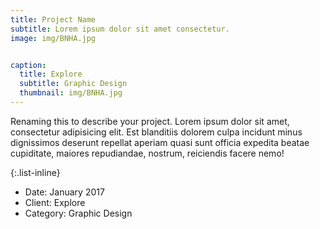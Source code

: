 ```yaml
---
title: Project Name
subtitle: Lorem ipsum dolor sit amet consectetur.
image: img/BNHA.jpg


caption:
  title: Explore
  subtitle: Graphic Design
  thumbnail: img/BNHA.jpg
---
```

Renaming this to describe your project. Lorem ipsum dolor sit amet, consectetur adipisicing elit. Est blanditiis dolorem culpa incidunt minus dignissimos deserunt repellat aperiam quasi sunt officia expedita beatae cupiditate, maiores repudiandae, nostrum, reiciendis facere nemo!

{:.list-inline}
- Date: January 2017
- Client: Explore
- Category: Graphic Design
